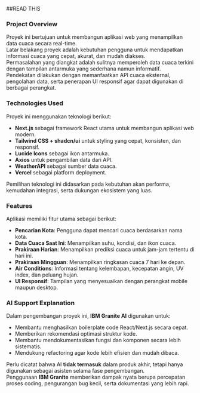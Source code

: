 ##READ THIS

### Project Overview
Proyek ini bertujuan untuk membangun aplikasi web yang menampilkan data cuaca secara real-time.  
Latar belakang proyek adalah kebutuhan pengguna untuk mendapatkan informasi cuaca yang cepat, akurat, dan mudah diakses.  
Permasalahan yang diangkat adalah sulitnya memperoleh data cuaca terkini dengan tampilan antarmuka yang sederhana namun informatif.  
Pendekatan dilakukan dengan memanfaatkan API cuaca eksternal, pengolahan data, serta penerapan UI responsif agar dapat digunakan di berbagai perangkat.

### Technologies Used
Proyek ini menggunakan teknologi berikut:
- **Next.js** sebagai framework React utama untuk membangun aplikasi web modern.
- **Tailwind CSS + shadcn/ui** untuk styling yang cepat, konsisten, dan responsif.
- **Lucide Icons** sebagai ikon antarmuka.
- **Axios** untuk pengambilan data dari API.
- **WeatherAPI** sebagai sumber data cuaca.
- **Vercel** sebagai platform deployment.

Pemilihan teknologi ini didasarkan pada kebutuhan akan performa, kemudahan integrasi, serta dukungan ekosistem yang luas.

### Features
Aplikasi memiliki fitur utama sebagai berikut:
- **Pencarian Kota**: Pengguna dapat mencari cuaca berdasarkan nama kota.
- **Data Cuaca Saat Ini**: Menampilkan suhu, kondisi, dan ikon cuaca.
- **Prakiraan Harian**: Menampilkan prediksi cuaca untuk jam-jam tertentu di hari ini.
- **Prakiraan Mingguan**: Menampilkan ringkasan cuaca 7 hari ke depan.
- **Air Conditions**: Informasi tentang kelembapan, kecepatan angin, UV index, dan peluang hujan.
- **UI Responsif**: Tampilan yang menyesuaikan dengan perangkat mobile maupun desktop.

### AI Support Explanation
Dalam pengembangan proyek ini, **IBM Granite AI** digunakan untuk:
- Membantu menghasilkan boilerplate code React/Next.js secara cepat.
- Memberikan rekomendasi optimasi struktur kode.
- Membantu mendokumentasikan fungsi dan komponen secara lebih sistematis.
- Mendukung refactoring agar kode lebih efisien dan mudah dibaca.

Perlu dicatat bahwa AI **tidak termasuk** dalam produk akhir, tetapi hanya digunakan sebagai asisten selama fase pengembangan.  
Penggunaan **IBM Granite** memberikan dampak nyata berupa percepatan proses coding, pengurangan bug kecil, serta dokumentasi yang lebih rapi.
